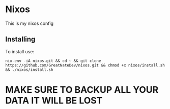 # Nixos
This is my nixos config 
## Installing
To install use: 
```
nix-env -iA nixos.git && cd ~ && git clone https://github.com/GreatNateDev/nixos.git && chmod +x nixos/install.sh && ./nixos/install.sh 
```
# MAKE SURE TO BACKUP ALL YOUR DATA IT WILL BE LOST